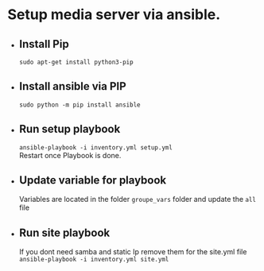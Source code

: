# Setup media server via ansible.

- ## Install Pip
    `sudo apt-get install python3-pip`

- ## Install ansible via PIP
    `sudo python -m pip install ansible`

- ## Run setup playbook
    `ansible-playbook -i inventory.yml setup.yml` <br>
    Restart once Playbook is done.

- ## Update variable for playbook
    Variables are located in the folder `groupe_vars` folder and update the `all` file <br>


- ## Run site playbook    
    If you dont need samba and static Ip remove them for the site.yml file <br>
    `ansible-playbook -i inventory.yml site.yml` <br>
